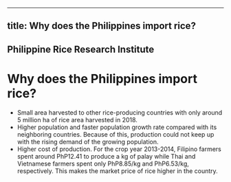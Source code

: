 --- 
 title: Why does the Philippines import rice?
 ---

## Philippine Rice Research Institute

# Why does the Philippines import rice?


 - Small area harvested to other rice-producing countries with only around 5 million ha of rice area harvested in 2018.
 - Higher population and faster population growth rate compared with its neighboring countries.  Because of this, production could not keep up with the rising demand of the growing population.
 - Higher cost of production. For the crop year 2013-2014, Filipino farmers spent around PhP12.41 to produce a kg of palay while Thai and Vietnamese farmers spent only PhP8.85/kg and PhP6.53/kg, respectively. This makes the market price of rice higher in the country.
